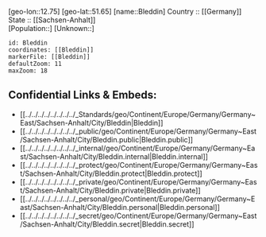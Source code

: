 ﻿---
location: [51.65,12.75] 
mapzoom: [7,12] 
mapmarker: city 
type: City
tags:
- geo/City


SpocWebEntityId: 29229
isDeleted: false
confidential: public

---
[geo-lon::12.75] 
[geo-lat::51.65] 
[name::Bleddin] 
Country :: [[Germany]]  
State :: [[Sachsen-Anhalt]]  
[Population::] 
[Unknown::] 


```leaflet
id: Bleddin
coordinates: [[Bleddin]] 
markerFile: [[Bleddin]] 
defaultZoom: 11 
maxZoom: 18
```


## Confidential Links & Embeds: 
- [[../../../../../../../../_Standards/geo/Continent/Europe/Germany/Germany~East/Sachsen-Anhalt/City/Bleddin|Bleddin]] 
- [[../../../../../../../../_public/geo/Continent/Europe/Germany/Germany~East/Sachsen-Anhalt/City/Bleddin.public|Bleddin.public]] 
- [[../../../../../../../../_internal/geo/Continent/Europe/Germany/Germany~East/Sachsen-Anhalt/City/Bleddin.internal|Bleddin.internal]] 
- [[../../../../../../../../_protect/geo/Continent/Europe/Germany/Germany~East/Sachsen-Anhalt/City/Bleddin.protect|Bleddin.protect]] 
- [[../../../../../../../../_private/geo/Continent/Europe/Germany/Germany~East/Sachsen-Anhalt/City/Bleddin.private|Bleddin.private]] 
- [[../../../../../../../../_personal/geo/Continent/Europe/Germany/Germany~East/Sachsen-Anhalt/City/Bleddin.personal|Bleddin.personal]] 
- [[../../../../../../../../_secret/geo/Continent/Europe/Germany/Germany~East/Sachsen-Anhalt/City/Bleddin.secret|Bleddin.secret]] 
